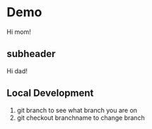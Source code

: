 # Demo

Hi mom!

## subheader

Hi dad!

## Local Development

1. git branch to see what branch you are on
2. git checkout branchname to change branch